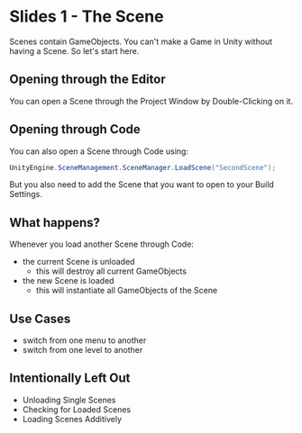 # Slides 1 - The Scene

Scenes contain GameObjects. You can't make a Game in Unity without having a Scene. So let's start here.

## Opening through the Editor

You can open a Scene through the Project Window by Double-Clicking on it.

## Opening through Code

You can also open a Scene through Code using:

```csharp
UnityEngine.SceneManagement.SceneManager.LoadScene("SecondScene");
```

But you also need to add the Scene that you want to open to your Build Settings.

## What happens?
Whenever you load another Scene through Code:
- the current Scene is unloaded
  - this will destroy all current GameObjects
- the new Scene is loaded
  - this will instantiate all GameObjects of the Scene

## Use Cases
- switch from one menu to another
- switch from one level to another

## Intentionally Left Out
- Unloading Single Scenes
- Checking for Loaded Scenes
- Loading Scenes Additively